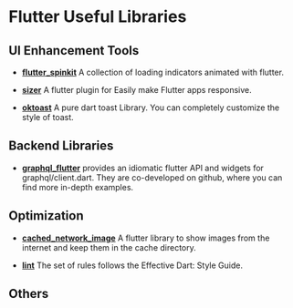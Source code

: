 # Flutter Useful Libraries

## UI Enhancement Tools

- **[flutter_spinkit](https://pub.dev/packages/flutter_spinkit)** A collection of loading indicators animated with flutter.

- **[sizer](https://pub.dev/packages/sizer)** A flutter plugin for Easily make Flutter apps responsive.

- **[oktoast](https://pub.dev/packages/oktoast)** A pure dart toast Library. You can completely customize the style of toast.

## Backend Libraries

- **[graphql_flutter](https://pub.dev/packages/graphql_flutter)** provides an idiomatic flutter API and widgets for graphql/client.dart. They are co-developed on github, where you can find more in-depth examples.

## Optimization

- **[cached_network_image](https://pub.dev/packages/cached_network_image)** A flutter library to show images from the internet and keep them in the cache directory.

- **[lint](https://pub.dev/packages/lint)** The set of rules follows the Effective Dart: Style Guide.

## Others
